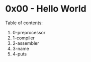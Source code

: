 # 0x00 - Hello World
Table of contents:
1. 0-preprocessor
2. 1-compiler
3. 2-assembler
4. 3-name
5. 4-puts
